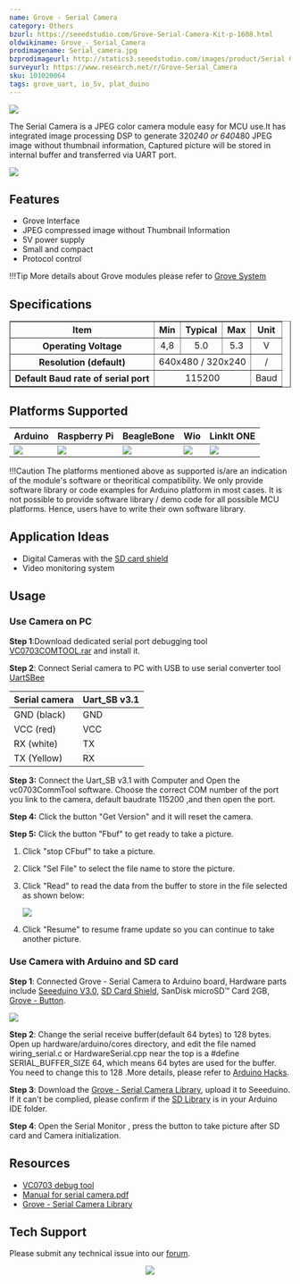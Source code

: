 ```yaml
---
name: Grove - Serial Camera
category: Others
bzurl: https://seeedstudio.com/Grove-Serial-Camera-Kit-p-1608.html
oldwikiname: Grove_-_Serial_Camera
prodimagename: Serial_camera.jpg
bzprodimageurl: http://statics3.seeedstudio.com/images/product/Serial Camera.jpg
surveyurl: https://www.research.net/r/Grove-Serial_Camera
sku: 101020064
tags: grove_uart, io_5v, plat_duino
---
```


![](https://files.seeedstudio.com/wiki/Grove-Serial_Camera/img/Serial_camera.jpg)

The Serial Camera is a JPEG color camera module easy for MCU use.It has integrated image processing DSP to generate 320*240 or 640*480 JPEG image without thumbnail information, Captured picture will be stored in internal buffer and transferred via UART port.

[![](https://files.seeedstudio.com/wiki/common/Get_One_Now_Banner.png)](http://www.seeedstudio.com/Grove-Serial-Camera-p-945.html)

Features
--------

-   Grove Interface
-   JPEG compressed image without Thumbnail Information
-   5V power supply
-   Small and compact
-   Protocol control

!!!Tip
    More details about Grove modules please refer to [Grove System](http://wiki.seeedstudio.com/Grove_System/)

Specifications
--------------

<table border="1" cellspacing="0" width="80%">
<tr>
<th scope="col">
Item
</th>
<th scope="col">
Min
</th>
<th scope="col">
Typical
</th>
<th scope="col">
Max
</th>
<th scope="col">
Unit
</th>
</tr>
<tr align="center">
<th scope="row">
Operating Voltage
</th>
<td>
4,8
</td>
<td>
5.0
</td>
<td>
5.3
</td>
<td>
V
</td>
</tr>
<tr align="center">
<th scope="row">
Resolution (default)
</th>
<td colspan="3">
640x480 / 320x240
</td>
<td>
/
</td>
</tr>
<tr align="center">
<th scope="row">
Default Baud rate of serial port
</th>
<td colspan="3">
115200
</td>
<td>
Baud
</td>
</tr>
</table>

Platforms Supported
-------------------

| Arduino                                                                                             | Raspberry Pi                                                                                             | BeagleBone                                                                                      | Wio                                                                                               | LinkIt ONE                                                                                         |
|-----------------------------------------------------------------------------------------------------|----------------------------------------------------------------------------------------------------------|-------------------------------------------------------------------------------------------------|---------------------------------------------------------------------------------------------------|----------------------------------------------------------------------------------------------------|
| ![](https://files.seeedstudio.com/wiki/wiki_english/docs/images/arduino_logo.jpg) | ![](https://files.seeedstudio.com/wiki/wiki_english/docs/images/raspberry_pi_logo_n.jpg) | ![](https://files.seeedstudio.com/wiki/wiki_english/docs/images/bbg_logo_n.jpg) | ![](https://files.seeedstudio.com/wiki/wiki_english/docs/images/wio_logo_n.jpg) | ![](https://files.seeedstudio.com/wiki/wiki_english/docs/images/linkit_logo_n.jpg) |

!!!Caution
    The platforms mentioned above as supported is/are an indication of the module's software or theoritical compatibility. We only provide software library or code examples for Arduino platform in most cases. It is not possible to provide software library / demo code for all possible MCU platforms. Hence, users have to write their own software library.


Application Ideas
-----------------

-   Digital Cameras with the [SD card shield](http://www.seeedstudio.com/depot/sd-card-shield-p-492.html?cPath=109)
-   Video monitoring system

Usage
-----

### Use Camera on PC

**Step 1**:Download dedicated serial port debugging tool [VC0703COMTOOL.rar](https://files.seeedstudio.com/wiki/Grove-Serial_Camera/res/VC0703COMTOOL.rar) and install it.

**Step 2**: Connect Serial camera to PC with USB to use serial converter tool [UartSBee](/UartSBee_v5 "UartSBee")

| Serial camera | Uart\_SB v3.1 |
|---------------|---------------|
| GND (black)   | GND           |
| VCC (red)     | VCC           |
| RX (white)    | TX            |
| TX (Yellow)   | RX            |

**Step 3:** Connect the Uart\_SB v3.1 with Computer and Open the vc0703CommTool software. Choose the correct COM number of the port you link to the camera, default baudrate 115200 ,and then open the port.

**Step 4:** Click the button "Get Version" and it will reset the camera.

**Step 5:** Click the button "Fbuf" to get ready to take a picture.

1. Click "stop CFbuf" to take a picture.

2. Click "Sel File" to select the file name to store the picture.

3. Click "Read" to read the data from the buffer to store in the file selected as shown below:

    ![](https://files.seeedstudio.com/wiki/Grove-Serial_Camera/img/Serial_Camera_Picture.jpg)

4. Click "Resume" to resume frame update so you can continue to take another picture.

### Use Camera with Arduino and SD card

**Step 1**: Connected Grove - Serial Camera to Arduino board, Hardware parts include [Seeeduino V3.0](http://www.seeedstudio.com/depot/seeeduino-v30-atmega-328p-p-669.html?cPath=132_133), [SD Card Shield](http://www.seeedstudio.com/depot/sd-card-shield-p-492.html?cPath=109), SanDisk microSD™ Card 2GB, [Grove - Button](http://www.seeedstudio.com/depot/grove-button-p-766.html?cPath=156_160).

![](https://files.seeedstudio.com/wiki/Grove-Serial_Camera/img/Serial_Camera.jpg)

**Step 2**: Change the serial receive buffer(default 64 bytes) to 128 bytes. Open up hardware/arduino/cores directory, and edit the file named wiring_serial.c or HardwareSerial.cpp near the top is a #define SERIAL_BUFFER_SIZE 64, which means 64 bytes are used for the buffer. You need to change this to 128 .More details, please refer to [Arduino Hacks](http://learn.adafruit.com/arduino-tips-tricks-and-techniques/arduino-hacks).

**Step 3**: Download the [Grove - Serial Camera Library](https://files.seeedstudio.com/wiki/Grove-Serial_Camera/res/SerialCameral_DemoCode.zip), upload it to Seeeduino. If it can't be complied, please confirm if the [SD Library](http://arduino.cc/en/Reference/SD) is in your Arduino IDE folder.

**Step 4**: Open the Serial Monitor , press the button to take picture after SD card and Camera initialization.

Resources
---------

-   [VC0703 debug tool](https://files.seeedstudio.com/wiki/Grove-Serial_Camera/res/VC0703COMTOOL.rar)
-   [Manual for serial camera.pdf](https://files.seeedstudio.com/wiki/Grove-Serial_Camera/res/Manual_for_serial_camera.pdf)
-   [Grove - Serial Camera Library](https://files.seeedstudio.com/wiki/Grove-Serial_Camera/res/SerialCameral_DemoCode.zip)


<!-- This Markdown file was created from http://www.seeedstudio.com/wiki/Grove_-_Serial_Camera -->

## Tech Support
Please submit any technical issue into our [forum](http://forum.seeedstudio.com/). <br /><p style="text-align:center"><a href="https://www.seeedstudio.com/act-4.html?utm_source=wiki&utm_medium=wikibanner&utm_campaign=newproducts" target="_blank"><img src="https://files.seeedstudio.com/wiki/Wiki_Banner/new_product.jpg" /></a></p>